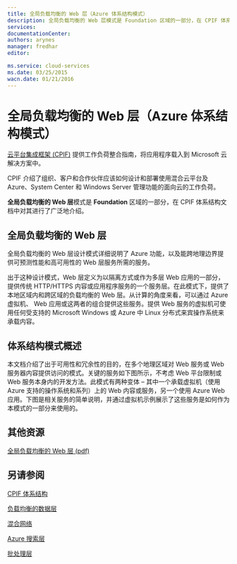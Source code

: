 ```yaml
---
title: 全局负载均衡的 Web 层（Azure 体系结构模式）
description: 全局负载均衡的 Web 层模式是 Foundation 区域的一部分，在 CPIF 体系结构文档中对其进行了广泛的介绍。
services: 
documentationCenter: 
authors: arynes
manager: fredhar
editor: 

ms.service: cloud-services
ms.date: 03/25/2015
wacn.date: 01/21/2016
---
```


# 全局负载均衡的 Web 层（Azure 体系结构模式）

[云平台集成框架 (CPIF)](./azure-architectures-cpif-overview.md) 提供工作负荷整合指南，将应用程序载入到 Microsoft 云解决方案中。

CPIF 介绍了组织、客户和合作伙伴应该如何设计和部署使用混合云平台及 Azure、System Center 和 Windows Server 管理功能的面向云的工作负荷。

**全局负载均衡的 Web 层**模式是 **Foundation** 区域的一部分，在 CPIF 体系结构文档中对其进行了广泛地介绍。

##  全局负载均衡的 Web 层

全局负载均衡的 Web 层设计模式详细说明了 Azure 功能，以及能跨地理边界提供可预测性能和高可用性的 Web 层服务所需的服务。

出于这种设计模式，Web 层定义为以隔离方式或作为多层 Web 应用的一部分，提供传统 HTTP/HTTPS 内容或应用程序服务的一个服务层。在此模式下，提供了本地区域内和跨区域的负载均衡的 Web 层。从计算的角度来看，可以通过 Azure 虚拟机、 Web 应用或这两者的组合提供这些服务。提供 Web 服务的虚拟机可使用任何受支持的 Microsoft Windows 或 Azure 中 Linux 分布式来宾操作系统来承载内容。

## 体系结构模式概述 

本文档介绍了出于可用性和冗余性的目的，在多个地理区域对 Web 服务或 Web 服务器内容提供访问的模式。关键的服务如下图所示，不考虑 Web 平台限制或 Web 服务本身内的开发方法。此模式有两种变体 – 其中一个承载虚拟机（使用 Azure 支持的操作系统和系列）上的 Web 内容或服务，另一个使用 Azure Web 应用。下图是相关服务的简单说明，并通过虚拟机示例展示了这些服务是如何作为本模式的一部分来使用的。

##  其他资源
[全局负载均衡的 Web 层 (pdf)](https://gallery.technet.microsoft.com/Cloud-Platform-Integration-2c3c663a)

## 另请参阅
[CPIF 体系结构](https://gallery.technet.microsoft.com/Cloud-Platform-Integration-bd1e434a)

[负载均衡的数据层](https://gallery.technet.microsoft.com/Cloud-Platform-Integration-dfb09e41)

[混合网络](https://gallery.technet.microsoft.com/Cloud-Platform-Integration-5e401f38)

[Azure 搜索层](https://gallery.technet.microsoft.com/Cloud-Platform-Integration-e581d65d)

[批处理层](https://gallery.technet.microsoft.com/Cloud-Platform-Integration-0bc3f8b1)

<!---HONumber=71-->